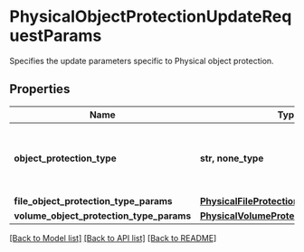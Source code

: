 # PhysicalObjectProtectionUpdateRequestParams

Specifies the update parameters specific to Physical object protection.

## Properties
Name | Type | Description | Notes
------------ | ------------- | ------------- | -------------
**object_protection_type** | **str, none_type** | Specifies the Physical Object Protection type. | 
**file_object_protection_type_params** | [**PhysicalFileProtectionGroupParams**](PhysicalFileProtectionGroupParams.md) |  | [optional] 
**volume_object_protection_type_params** | [**PhysicalVolumeProtectionGroupParams**](PhysicalVolumeProtectionGroupParams.md) |  | [optional] 

[[Back to Model list]](../README.md#documentation-for-models) [[Back to API list]](../README.md#documentation-for-api-endpoints) [[Back to README]](../README.md)


